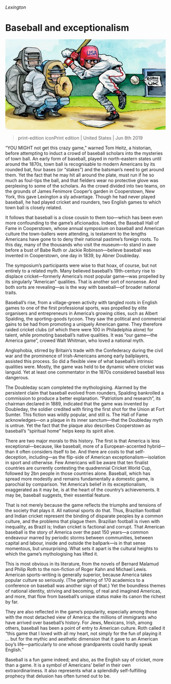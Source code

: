 ###### Lexington

# Baseball and exceptionalism 

![image](images/20190608_USD000_0.jpg) 

> print-edition iconPrint edition | United States | Jun 8th 2019 

“YOU MIGHT not get this crazy game,” warned Tom Heitz, a historian, before attempting to induct a crowd of baseball scholars into the mysteries of town ball. An early form of baseball, played in north-eastern states until around the 1870s, town ball is recognisable to modern Americans by its rounded bat, four bases (or “stakes”) and the batsman’s need to get around them. Yet the fact that he may hit all around the plate, must run if he so much as foul-tips the ball, and that fielders wear no protective glove was perplexing to some of the scholars. As the crowd divided into two teams, on the grounds of James Fenimore Cooper’s garden in Cooperstown, New York, this gave Lexington a sly advantage. Though he had never played baseball, he had played cricket and rounders, two English games to which town ball is closely related. 

It follows that baseball is a close cousin to them too—which has been even more confounding to the game’s aficionados. Indeed, the Baseball Hall of Fame in Cooperstown, whose annual symposium on baseball and American culture the town-ballers were attending, is testament to the lengths Americans have gone to to deny their national pastime’s foreign roots. To this day, many of the thousands who visit the museum—to stand in awe before a bust of Babe Ruth or Jackie Robinson—believe baseball was invented in Cooperstown, one day in 1839, by Abner Doubleday. 

The symposium’s participants were wise to that hoax, of course, but not entirely to a related myth. Many believed baseball’s 19th-century rise to displace cricket—formerly America’s most popular game—was propelled by its singularly “American” qualities. That is another sort of nonsense. And both sorts are revealing—as is the way with baseball—of broader national traits. 

Baseball’s rise, from a village-green activity with tangled roots in English games to one of the first professional sports, was propelled by elite organisers and entrepreneurs in America’s growing cities, such as Albert Spalding, the sporting-goods tycoon. They saw the political and commercial gains to be had from promoting a uniquely American game. They therefore raided cricket clubs (of which there were 100 in Philadelphia alone) for talent, while promoting baseball’s native qualities. It was “our game—the America game”, crowed Walt Whitman, who loved a national myth. 

Anglophobia, stirred by Britain’s trade with the Confederacy during the civil war and the prominence of Irish-Americans among early ballplayers, assisted this process. So did a flexible view of what baseball’s intrinsic qualities were. Mostly, the game was held to be dynamic where cricket was languid. Yet at least one commentator in the 1870s considered baseball less dangerous. 

The Doubleday scam completed the mythologising. Alarmed by the persistent claim that baseball evolved from rounders, Spalding bankrolled a commission to produce a better explanation. “Patriotism and research”, its chairman declared in 1889, indicated that the game was invented by Doubleday, the soldier credited with firing the first shot for the Union at Fort Sumter. This fiction was wildly popular, and still is. The Hall of Fame acknowledges—on a plaque in its inner sanctum—that the Doubleday myth is untrue. Yet the fact that the plaque also describes Cooperstown as baseball’s “spiritual home” helps keep its spirit alive. 

There are two major morals to this history. The first is that America is less exceptional—because, like baseball, more of a European-accented hybrid—than it often considers itself to be. And there are costs to that self-deception, including—as the flip-side of American exceptionalism—isolation in sport and otherwise. Few Americans will be aware that ten finalist countries are currently contesting the quadrennial Cricket World Cup, followed by 2bn people in those countries alone. Baseball, which has spread more modestly and remains fundamentally a domestic game, is parochial by comparison. Yet America’s belief in its exceptionalism, exaggerated as it may be, is at the heart of the country’s achievements. It may be, baseball suggests, their essential feature. 

That is not merely because the game reflects the triumphs and tensions of the society that plays it. All national sports do that. Thus, Brazilian football and Indian cricket represent the binding of disparate peoples by a common culture, and the problems that plague them. Brazilian football is riven with inequality, as Brazil is; Indian cricket is factional and corrupt. That American baseball is the story of America over the past 150 years—a common endeavour marred by periodic storms between communities, between capital and labour, inside and outside the ballpark—is in that sense momentous, but unsurprising. What sets it apart is the cultural heights to which the game’s mythologising has lifted it. 

This is most obvious in its literature, from the novels of Bernard Malamud and Philip Roth to the non-fiction of Roger Kahn and Michael Lewis. American sports-writing is generally superior, because America takes popular culture so seriously. (The gathering of 170 academics to a conference on baseball was another sign of that.) Yet the boundless themes of national identity, striving and becoming, of real and imagined Americas, and more, that flow from baseball’s unique status make its canon the richest by far. 

They are also reflected in the game’s popularity, especially among those with the most detached view of America: the millions of immigrants who have arrived over baseball’s history. For Jews, Mexicans, Irish, among others, baseball has been a point of entry to American culture. Roth called it “this game that I loved with all my heart, not simply for the fun of playing it ... but for the mythic and aesthetic dimension that it gave to an American boy’s life—particularly to one whose grandparents could hardly speak English.” 

Baseball is a fun game indeed; and also, as the English say of cricket, more than a game. It is a symbol of Americans’ belief in their own extraordinariness. It also represents what a splendidly self-fulfilling prophecy that delusion has often turned out to be. 

